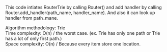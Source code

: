 This code intiates RouterTrie by calling Router() and add handler by calling Router.add_handler(path_name, handler_name). And also it can look up handler from path_mane.  <br>

Algorithm methodology: Trie <br>
Time complexity: O(n) / the worst case. (ex. Trie has only one path or Trie has a lot of only first path.)  <br>
Space complexity: O(n) / Because every item store one location. <br>
